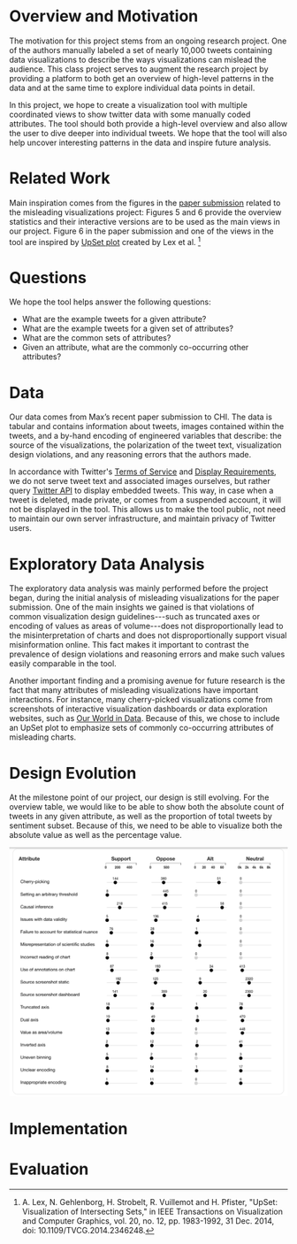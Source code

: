 # Overview and Motivation

The motivation for this project stems from an ongoing research project. One of the authors manually labeled a set of nearly 10,000 tweets containing data visualizations to describe the ways visualizations can mislead the audience. This class project serves to augment the research project by providing a platform to both get an overview of high-level patterns in the data and at the same time to explore individual data points in detail.

In this project, we hope to create a visualization tool with multiple coordinated views to show twitter data with some manually coded attributes. The tool should both provide a high-level overview and also allow the user to dive deeper into individual tweets. We hope that the tool will also help uncover interesting patterns in the data and inspire future analysis.

# Related Work

Main inspiration comes from the figures in the [paper submission](10.31219/osf.io/ky6th) related to the misleading visualizations project: Figures 5 and 6 provide the overview statistics and their interactive versions are to be used as the main views in our project. Figure 6 in the paper submission and one of the views in the tool are inspired by [UpSet plot](https://upset.app) created by Lex et al. [^1]

[^1]: A. Lex, N. Gehlenborg, H. Strobelt, R. Vuillemot and H. Pfister, "UpSet: Visualization of Intersecting Sets," in IEEE Transactions on Visualization and Computer Graphics, vol. 20, no. 12, pp. 1983-1992, 31 Dec. 2014, doi: 10.1109/TVCG.2014.2346248.

# Questions

We hope the tool helps answer the following questions:
- What are the example tweets for a given attribute?
- What are the example tweets for a given set of attributes?
- What are the common sets of attributes?
- Given an attribute, what are the commonly co-occurring other attributes?

# Data

Our data comes from Max’s recent paper submission to CHI. The data is tabular and contains information about tweets, images contained within the tweets, and a by-hand encoding of engineered variables that describe: the source of the visualizations, the polarization of the tweet text, visualization design violations, and any reasoning errors that the authors made.

In accordance with Twitter's [Terms of Service](https://developer.twitter.com/en/developer-terms/policy) and [Display Requirements](https://developer.twitter.com/en/developer-terms/display-requirements), we do not serve tweet text and associated images ourselves, but rather query [Twitter API](https://developer.twitter.com/en/docs/twitter-for-websites/oembed-api#item1) to display embedded tweets. This way, in case when a tweet is deleted, made private, or comes from a suspended account, it will not be displayed in the tool. This allows us to make the tool public, not need to maintain our own server infrastructure, and maintain privacy of Twitter users.

# Exploratory Data Analysis

The exploratory data analysis was mainly performed before the project began, during the initial analysis of misleading visualizations for the paper submission. One of the main insights we gained is that violations of common visualization design guidelines---such as truncated axes or encoding of values as areas of volume---does not disproportionally lead to the misinterpretation of charts and does not disproportionally support visual misinformation online. This fact makes it important to contrast the prevalence of design violations and reasoning errors and make such values easily comparable in the tool.

Another important finding and a promising avenue for future research is the fact that many attributes of misleading visualizations have important interactions. For instance, many cherry-picked visualizations come from screenshots of interactive visualization dashboards or data exploration websites, such as [Our World in Data](https://ourworldindata.org/). Because of this, we chose to include an UpSet plot to emphasize sets of commonly co-occurring attributes of misleading charts.

# Design Evolution

At the milestone point of our project, our design is still evolving. For the overview table, we would like to be able to show both the absolute count of tweets in any given attribute, as well as the proportion of total tweets by sentiment subset. Because of this, we need to be able to visualize both the absolute value as well as the percentage value.

![Image of the first overview table design.](./images/table_dot.png)

# Implementation


# Evaluation

